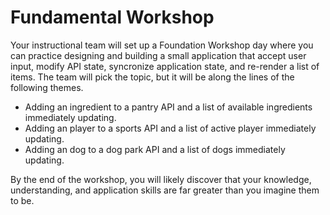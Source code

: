 # Fundamental Workshop

Your instructional team will set up a Foundation Workshop day where you can practice designing and building a small application that accept user input, modify API state, syncronize application state, and re-render a list of items. The team will pick the topic, but it will be along the lines of the following themes.

* Adding an ingredient to a pantry API and a list of available ingredients immediately updating.
* Adding an player to a sports API and a list of active player immediately updating.
* Adding an dog to a dog park API and a list of dogs immediately updating.

By the end of the workshop, you will likely discover that your knowledge, understanding, and application skills are far greater than you imagine them to be.
